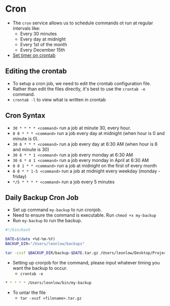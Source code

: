 # Cron

- The `cron` service allows us to schedule commands ot run at regular intervals like:
    - Every 30 minutes
    - Every day at midnight
    - Every 1st of the month
    - Every December 15th
- [Set timer on crontab](https://crontab.guru/)

## Editing the crontab

- To setup a cron job, we need to edit the crontab configuration file.
- Rather than edit the files directly, it's best to use the `crontab -e` command.
- `crontab -l` to view what is written in crontab

## Cron Syntax

- `30 * * * * <command>` run a job at minute 30, every hour.
- `0 0 * * * <command>` run a job every day at midnight (when hour is 0 and minute is 0).
- `30 6 * * * <command>` run a job every day at 6:30 AM (when hour is 6 and minute is 30)
- `30 6 * * 1 <command>` run a job every monday at 6:30 AM
- `30 6 * 4 1 <command>` run a job every monday in April at 6:30 AM
- `0 0 1 * * <command>` run a job at midnight on the first of every month
- `0 0 * * 1-5 <command>` run a job at midnight every weekday (monday - friday)
- `*/5 * * * * <command>` run a job every 5 minutes

## Daily Backup Cron Job

- Set up command `my-backup` to run cronjob.
- Need to ensure the command is executable. Run `chmod +x my-backup`
- Run `my-backup` to run the backup.

```bash
#!/bin/bash

DATE=$(date +%d-%m-%Y)
BACKUP_DIR="/Users/leonlow/backups"

tar -cvzf $BACKUP_DIR/backup-$DATE.tar.gz /Users/leonlow/Desktop/Projects
```

- Setting up cronjob for the command, please input whatever timing you want the backup to occur.
    - `crontab -e`

```bash
* * * * * /Users/leonlow/bin/my-backup
```

- To untar the file
    - `tar -xvzf <filename>.tar.gz`
